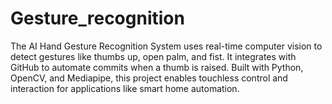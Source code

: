# Gesture_recognition
The AI Hand Gesture Recognition System uses real-time computer vision to detect gestures like thumbs up, open palm, and fist. It integrates with GitHub to automate commits when a thumb is raised. Built with Python, OpenCV, and Mediapipe, this project enables touchless control and interaction for applications like smart home automation.

